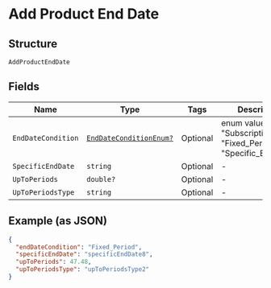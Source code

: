 
# Add Product End Date

## Structure

`AddProductEndDate`

## Fields

| Name | Type | Tags | Description |
|  --- | --- | --- | --- |
| `EndDateCondition` | [`EndDateConditionEnum?`](../../doc/models/end-date-condition-enum.md) | Optional | enum values are "Subscription_End" "Fixed_Period" "Specific_End_Date" |
| `SpecificEndDate` | `string` | Optional | - |
| `UpToPeriods` | `double?` | Optional | - |
| `UpToPeriodsType` | `string` | Optional | - |

## Example (as JSON)

```json
{
  "endDateCondition": "Fixed_Period",
  "specificEndDate": "specificEndDate8",
  "upToPeriods": 47.48,
  "upToPeriodsType": "upToPeriodsType2"
}
```

